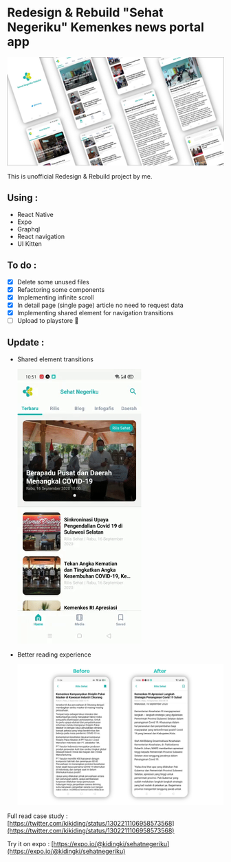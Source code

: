 # Redesign & Rebuild "Sehat Negeriku" Kemenkes news portal app

![thumbnail.jpg](thumbnail.jpg)

This is unofficial Redesign & Rebuild project by me.

## Using :

- React Native
- Expo
- Graphql
- React navigation
- UI Kitten

## To do :

- [x]  Delete some unused files
- [x]  Refactoring some components
- [x]  Implementing infinite scroll
- [x]  In detail page (single page) article no need to request data
- [x]  Implementing shared element for navigation transitions
- [ ]  Upload to playstore 🥳

## Update :

- Shared element transitions

    ![preview.gif](preview.gif)

- Better reading experience

    ![ss.png](ss.png)

Full read case study : [https://twitter.com/kikiding/status/1302211106958573568](https://twitter.com/kikiding/status/1302211106958573568)

Try it on expo : [https://expo.io/@kidingki/sehatnegeriku](https://expo.io/@kidingki/sehatnegeriku)
